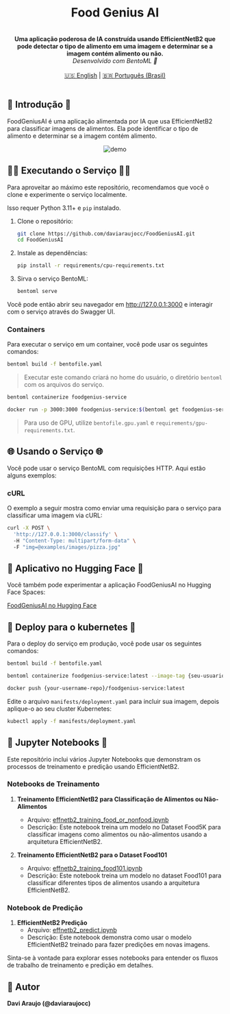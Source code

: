 <div align="center">
    <h1 align="center">Food Genius AI</h1>
    <br>
    <strong>Uma aplicação poderosa de IA construída usando EfficientNetB2 que pode detectar o tipo de alimento em uma imagem e determinar se a imagem contém alimento ou não.<br></strong>
    <i>Desenvolvido com BentoML 🍱</i>
    <br>
</div>
<br>

<div align="center">
    <a href="README.md">🇺🇸 English</a> | <a href="README.pt-br.md">🇧🇷 Português (Brasil)</a>
</div>
<br>

## 📖 Introdução 📖
FoodGeniusAI é uma aplicação alimentada por IA que usa EfficientNetB2 para classificar imagens de alimentos. Ela pode identificar o tipo de alimento e determinar se a imagem contém alimento.

<div align="center">
    <img src="https://github.com/daviaraujocc/food-genius-ai/blob/main/assets/images/demo.gif" alt="demo" >   
</div>

## 🏃‍♂️ Executando o Serviço 🏃‍♂️
Para aproveitar ao máximo este repositório, recomendamos que você o clone e experimente o serviço localmente.

Isso requer Python 3.11+ e `pip` instalado.

1. Clone o repositório:
    ```bash
    git clone https://github.com/daviaraujocc/FoodGeniusAI.git
    cd FoodGeniusAI
    ```

2. Instale as dependências:
    ```bash
    pip install -r requirements/cpu-requirements.txt
    ```

3. Sirva o serviço BentoML:
    ```bash
    bentoml serve 
    ```

Você pode então abrir seu navegador em http://127.0.0.1:3000 e interagir com o serviço através do Swagger UI.

### Containers

Para executar o serviço em um container, você pode usar os seguintes comandos:

```bash
bentoml build -f bentofile.yaml
```
> Executar este comando criará no home do usuário, o diretório `bentoml` com os arquivos do serviço.

```bash
bentoml containerize foodgenius-service
```

```bash
docker run -p 3000:3000 foodgenius-service:$(bentoml get foodgenius-service:latest | yq -r ".version")
```

> Para uso de GPU, utilize `bentofile.gpu.yaml` e `requirements/gpu-requirements.txt`.

## 🌐 Usando o Serviço 🌐
Você pode usar o serviço BentoML com requisições HTTP. Aqui estão alguns exemplos:

### cURL
O exemplo a seguir mostra como enviar uma requisição para o serviço para classificar uma imagem via cURL:

```bash
curl -X POST \ 
  'http://127.0.0.1:3000/classify' \   
  -H "Content-Type: multipart/form-data" \  
  -F "img=@examples/images/pizza.jpg"
```

## 🤗 Aplicativo no Hugging Face 🤗

Você também pode experimentar a aplicação FoodGeniusAI no Hugging Face Spaces:

[FoodGeniusAI no Hugging Face](https://huggingface.co/spaces/daviaraujocc/foodgeniusai)

## 🚀 Deploy para o kubernetes 🚀

Para o deploy do serviço em produção, você pode usar os seguintes comandos:

```bash
bentoml build -f bentofile.yaml
```

```bash
bentoml containerize foodgenius-service:latest --image-tag {seu-usuario-repo}/foodgenius-service:latest
```

```bash
docker push {your-username-repo}/foodgenius-service:latest
```

Edite o arquivo `manifests/deployment.yaml` para incluir sua imagem, depois aplique-o ao seu cluster Kubernetes:
```bash
kubectl apply -f manifests/deployment.yaml
```


## 📓 Jupyter Notebooks 📓

Este repositório inclui vários Jupyter Notebooks que demonstram os processos de treinamento e predição usando EfficientNetB2.

### Notebooks de Treinamento

1. **Treinamento EfficientNetB2 para Classificação de Alimentos ou Não-Alimentos**
    - Arquivo: [effnetb2_training_food_or_nonfood.ipynb](effnetb2_training_food_or_nonfood.ipynb)
    - Descrição: Este notebook treina um modelo no Dataset Food5K para classificar imagens como alimentos ou não-alimentos usando a arquitetura EfficientNetB2.

2. **Treinamento EfficientNetB2 para o Dataset Food101**
    - Arquivo: [effnetb2_training_food101.ipynb](effnetb2_training_food101.ipynb)
    - Descrição: Este notebook treina um modelo no dataset Food101 para classificar diferentes tipos de alimentos usando a arquitetura EfficientNetB2.

### Notebook de Predição

1. **EfficientNetB2 Predição**
    - Arquivo: [effnetb2_predict.ipynb](effnetb2_predict.ipynb)
    - Descrição: Este notebook demonstra como usar o modelo EfficientNetB2 treinado para fazer predições em novas imagens.

Sinta-se à vontade para explorar esses notebooks para entender os fluxos de trabalho de treinamento e predição em detalhes.

## 📝 Autor
**Davi Araujo (@daviaraujocc)**
